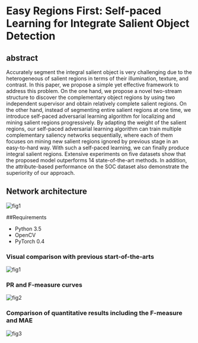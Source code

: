 # Easy Regions First: Self-paced Learning for Integrate Salient Object Detection

## abstract

Accurately segment the integral salient object is very challenging due to the heterogeneous of salient regions in terms of their illumination, texture, and contrast. In this paper,  we propose a simple yet effective framework to address this problem. On the one hand, we propose a novel two-stream structure to discover the complementary object regions by using two independent  supervisor and obtain relatively complete salient regions. On the other hand, instead of segmenting entire salient regions at one time, we introduce self-paced adversarial learning algorithm for localizing and mining salient regions progressively. By adapting the weight of the salient regions, our self-paced adversarial learning  algorithm can train multiple complementary saliency networks sequentially, where each of them focuses on mining new salient regions ignored by previous stage in an easy-to-hard way. With such a self-paced learning, we can finally produce integral salient regions. Extensive experiments on five datasets show that the proposed model outperforms 14 state-of-the-art methods. In addition, the attribute-based performance on the SOC dataset also demonstrate the superiority of our approach.


## Network architecture

![fig1](./img/pipeline2.png)


##Requirements
- Python 3.5
-  OpenCV
- PyTorch 0.4

### Visual comparison with previous start-of-the-arts

![fig1](./img/sal_maps.png)

### PR and F-measure curves
![fig2](./img/pr.png)

###  Comparison of quantitative results including the F-measure and MAE
![fig3](./img/tab.png)
